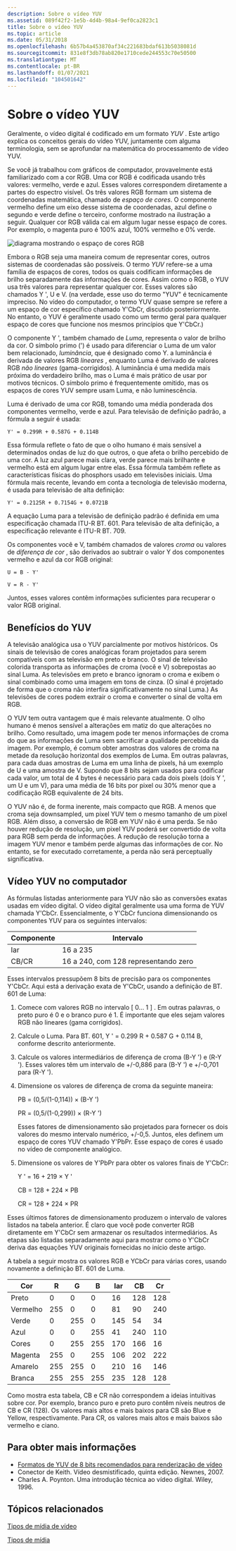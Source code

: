```yaml
---
description: Sobre o vídeo YUV
ms.assetid: 089f42f2-1e5b-4d4b-98a4-9ef0ca2823c1
title: Sobre o vídeo YUV
ms.topic: article
ms.date: 05/31/2018
ms.openlocfilehash: 6b57b4a453870af34c221683bdaf613b5038081d
ms.sourcegitcommit: 831e8f3db78ab820e1710cede244553c70e50500
ms.translationtype: MT
ms.contentlocale: pt-BR
ms.lasthandoff: 01/07/2021
ms.locfileid: "104501642"
---
```

# <a name="about-yuv-video"></a>Sobre o vídeo YUV

Geralmente, o vídeo digital é codificado em um formato *YUV* . Este artigo explica os conceitos gerais do vídeo YUV, juntamente com alguma terminologia, sem se aprofundar na matemática do processamento de vídeo YUV.

Se você já trabalhou com gráficos de computador, provavelmente está familiarizado com a cor RGB. Uma cor RGB é codificada usando três valores: vermelho, verde e azul. Esses valores correspondem diretamente a partes do espectro visível. Os três valores RGB formam um sistema de coordenadas matemática, chamado de *espaço de cores*. O componente vermelho define um eixo desse sistema de coordenadas, azul define o segundo e verde define o terceiro, conforme mostrado na ilustração a seguir. Qualquer cor RGB válida cai em algum lugar nesse espaço de cores. Por exemplo, o magenta puro é 100% azul, 100% vermelho e 0% verde.

![diagrama mostrando o espaço de cores RGB](images/8ec60365-ed5c-41f7-9da9-be46aa82896a.gif)

Embora o RGB seja uma maneira comum de representar cores, outros sistemas de coordenadas são possíveis. O termo *YUV* refere-se a uma família de espaços de cores, todos os quais codificam informações de brilho separadamente das informações de cores. Assim como o RGB, o YUV usa três valores para representar qualquer cor. Esses valores são chamados Y ', U e V. (na verdade, esse uso do termo "YUV" é tecnicamente impreciso. No vídeo do computador, o termo YUV quase sempre se refere a um espaço de cor específico chamado Y'CbCr, discutido posteriormente. No entanto, o YUV é geralmente usado como um termo geral para qualquer espaço de cores que funcione nos mesmos princípios que Y'CbCr.)

O componente Y ', também chamado de *Luma*, representa o valor de brilho da cor. O símbolo primo (') é usado para diferenciar o Luma de um valor bem relacionado, *luminância*, que é designado como Y. a luminância é derivada de valores RGB *lineares* , enquanto Luma é derivado de valores RGB *não lineares* (gama-corrigidos). A luminância é uma medida mais próxima do verdadeiro brilho, mas o Luma é mais prático de usar por motivos técnicos. O símbolo primo é frequentemente omitido, mas os espaços de cores YUV sempre usam Luma, e não luminescência.

Luma é derivado de uma cor RGB, tomando uma média ponderada dos componentes vermelho, verde e azul. Para televisão de definição padrão, a fórmula a seguir é usada:

`Y' = 0.299R + 0.587G + 0.114B`

Essa fórmula reflete o fato de que o olho humano é mais sensível a determinados ondas de luz do que outros, o que afeta o brilho percebido de uma cor. A luz azul parece mais clara, verde parece mais brilhante e vermelho está em algum lugar entre elas. Essa fórmula também reflete as características físicas do phosphors usado em televisões iniciais. Uma fórmula mais recente, levando em conta a tecnologia de televisão moderna, é usada para televisão de alta definição:

`Y' = 0.2125R + 0.7154G + 0.0721B`

A equação Luma para a televisão de definição padrão é definida em uma especificação chamada ITU-R BT. 601. Para televisão de alta definição, a especificação relevante é ITU-R BT. 709.

Os componentes você e V, também chamados de valores *croma* ou valores de *diferença de cor* , são derivados ao subtrair o valor Y dos componentes vermelho e azul da cor RGB original:

`U = B - Y'`

`V = R - Y'`

Juntos, esses valores contêm informações suficientes para recuperar o valor RGB original.

## <a name="benefits-of-yuv"></a>Benefícios do YUV

A televisão analógica usa o YUV parcialmente por motivos históricos. Os sinais de televisão de cores analógicas foram projetados para serem compatíveis com as televisão em preto e branco. O sinal de televisão colorida transporta as informações de croma (você e V) sobrepostas ao sinal Luma. As televisões em preto e branco ignoram o croma e exibem o sinal combinado como uma imagem em tons de cinza. (O sinal é projetado de forma que o croma não interfira significativamente no sinal Luma.) As televisões de cores podem extrair o croma e converter o sinal de volta em RGB.

O YUV tem outra vantagem que é mais relevante atualmente. O olho humano é menos sensível a alterações em matiz do que alterações no brilho. Como resultado, uma imagem pode ter menos informações de croma do que as informações de Luma sem sacrificar a qualidade percebida da imagem. Por exemplo, é comum obter amostras dos valores de croma na metade da resolução horizontal dos exemplos de Luma. Em outras palavras, para cada duas amostras de Luma em uma linha de pixels, há um exemplo de U e uma amostra de V. Supondo que 8 bits sejam usados para codificar cada valor, um total de 4 bytes é necessário para cada dois pixels (dois Y ', um U e um V), para uma média de 16 bits por pixel ou 30% menor que a codificação RGB equivalente de 24 bits.

O YUV não é, de forma inerente, mais compacto que RGB. A menos que croma seja downsampled, um pixel YUV tem o mesmo tamanho de um pixel RGB. Além disso, a conversão de RGB em YUV não é uma perda. Se não houver redução de resolução, um pixel YUV poderá ser convertido de volta para RGB sem perda de informações. A redução de resolução torna a imagem YUV menor e também perde algumas das informações de cor. No entanto, se for executado corretamente, a perda não será perceptually significativa.

## <a name="yuv-in-computer-video"></a>Vídeo YUV no computador

As fórmulas listadas anteriormente para YUV não são as conversões exatas usadas em vídeo digital. O vídeo digital geralmente usa uma forma de YUV chamada Y'CbCr. Essencialmente, o Y'CbCr funciona dimensionando os componentes YUV para os seguintes intervalos:



| Componente | Intervalo                              |
|-----------|------------------------------------|
| Iar        | 16 a 235                             |
| CB/CR     | 16 a 240, com 128 representando zero |



 

Esses intervalos pressupõem 8 bits de precisão para os componentes Y'CbCr. Aqui está a derivação exata de Y'CbCr, usando a definição de BT. 601 de Luma:

1.  Comece com valores RGB no intervalo \[ 0... 1 \] . Em outras palavras, o preto puro é 0 e o branco puro é 1. É importante que eles sejam valores RGB não lineares (gama corrigidos).
2.  Calcule o Luma. Para BT. 601, Y ' = 0.299 R + 0.587 G + 0.114 B, conforme descrito anteriormente.
3.  Calcule os valores intermediários de diferença de croma (B-Y ') e (R-Y '). Esses valores têm um intervalo de +/-0,886 para (B-Y ') e +/-0,701 para (R-Y ').
4.  Dimensione os valores de diferença de croma da seguinte maneira:

    PB = (0,5/(1-0,114)) × (B-Y ')

    PR = (0,5/(1-0,299)) × (R-Y ')

    Esses fatores de dimensionamento são projetados para fornecer os dois valores do mesmo intervalo numérico, +/-0,5. Juntos, eles definem um espaço de cores YUV chamado Y'PbPr. Esse espaço de cores é usado no vídeo de componente analógico.

5.  Dimensione os valores de Y'PbPr para obter os valores finais de Y'CbCr:

    Y ' = 16 + 219 × Y '

    CB = 128 + 224 × PB

    CR = 128 + 224 × PR

Esses últimos fatores de dimensionamento produzem o intervalo de valores listados na tabela anterior. É claro que você pode converter RGB diretamente em Y'CbCr sem armazenar os resultados intermediários. As etapas são listadas separadamente aqui para mostrar como o Y'CbCr deriva das equações YUV originais fornecidas no início deste artigo.

A tabela a seguir mostra os valores RGB e YCbCr para várias cores, usando novamente a definição BT. 601 de Luma.



| Cor   | R   | G   | B   | Iar  | CB  | Cr  |
|---------|-----|-----|-----|-----|-----|-----|
| Preto   | 0   | 0   | 0   | 16  | 128 | 128 |
| Vermelho     | 255 | 0   | 0   | 81  | 90  | 240 |
| Verde   | 0   | 255 | 0   | 145 | 54  | 34  |
| Azul    | 0   | 0   | 255 | 41  | 240 | 110 |
| Cores    | 0   | 255 | 255 | 170 | 166 | 16  |
| Magenta | 255 | 0   | 255 | 106 | 202 | 222 |
| Amarelo  | 255 | 255 | 0   | 210 | 16  | 146 |
| Branca   | 255 | 255 | 255 | 235 | 128 | 128 |



 

Como mostra esta tabela, CB e CR não correspondem a ideias intuitivas sobre cor. Por exemplo, branco puro e preto puro contêm níveis neutros de CB e CR (128). Os valores mais altos e mais baixos para CB são Blue e Yellow, respectivamente. Para CR, os valores mais altos e mais baixos são vermelho e ciano.

## <a name="for-more-information"></a>Para obter mais informações

-   [Formatos de YUV de 8 bits recomendados para renderização de vídeo](recommended-8-bit-yuv-formats-for-video-rendering.md)
-   Conector de Keith. Vídeo desmistificado, quinta edição. Newnes, 2007.
-   Charles A. Poynton. Uma introdução técnica ao vídeo digital. Wiley, 1996.

## <a name="related-topics"></a>Tópicos relacionados

<dl> <dt>

[Tipos de mídia de vídeo](video-media-types.md)
</dt> <dt>

[Tipos de mídia](media-types.md)
</dt> </dl>

 

 



